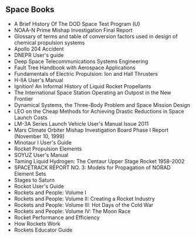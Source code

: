 
<h2>Space Books</h2>


<ul>

                             

 <li><a target="_blank" href="https://github.com/manjunath5496/Space-Books/blob/master/spc(1).pdf" style="text-decoration:none;">A Brief History Of The DOD Space Test Program (U)</a></li>

 <li><a target="_blank" href="https://github.com/manjunath5496/Space-Books/blob/master/spc(2).pdf" style="text-decoration:none;">NOAA-N Prime Mishap Investigation Final Report</a></li>

<li><a target="_blank" href="https://github.com/manjunath5496/Space-Books/blob/master/spc(3).pdf" style="text-decoration:none;">Glossary of terms and table of conversion factors used in design of chemical propulsion systems</a></li>
 <li><a target="_blank" href="https://github.com/manjunath5496/Space-Books/blob/master/spc(4).pdf" style="text-decoration:none;">Apollo 204 Accident</a></li>                              
<li><a target="_blank" href="https://github.com/manjunath5496/Space-Books/blob/master/spc(5).pdf" style="text-decoration:none;">DNEPR User's guide</a></li>
<li><a target="_blank" href="https://github.com/manjunath5496/Space-Books/blob/master/spc(6).pdf" style="text-decoration:none;">Deep Space Telecommunications
Systems Engineering</a></li>
 <li><a target="_blank" href="https://github.com/manjunath5496/Space-Books/blob/master/spc(7).pdf" style="text-decoration:none;">Fault Tree Handbook with Aerospace Applications </a></li>

 <li><a target="_blank" href="https://github.com/manjunath5496/Space-Books/blob/master/spc(8).pdf" style="text-decoration:none;"> Fundamentals of Electric
Propulsion: Ion and Hall Thrusters </a></li>
   <li><a target="_blank" href="https://github.com/manjunath5496/Space-Books/blob/master/spc(9).pdf" style="text-decoration:none;">H-IIA User's Manual</a></li>
  
   
 <li><a target="_blank" href="https://github.com/manjunath5496/Space-Books/blob/master/spc(10).pdf" style="text-decoration:none;">Ignition! An Informal History of Liquid Rocket Propellants </a></li>                              
<li><a target="_blank" href="https://github.com/manjunath5496/Space-Books/blob/master/spc(11).pdf" style="text-decoration:none;">The International Space Station
Operating an Outpost in the New Frontier</a></li>
<li><a target="_blank" href="https://github.com/manjunath5496/Space-Books/blob/master/spc(12).pdf" style="text-decoration:none;">Dynamical Systems, the Three-Body Problem
and Space Mission Design</a></li>
<li><a target="_blank" href="https://github.com/manjunath5496/Space-Books/blob/master/spc(13).pdf" style="text-decoration:none;">LEO on the Cheap
Methods for Achieving Drastic Reductions in Space Launch Costs</a></li>

<li><a target="_blank" href="https://github.com/manjunath5496/Space-Books/blob/master/spc(14).pdf" style="text-decoration:none;">LM-3A Series Launch Vehicle
User's Manual Issue 2011</a></li>
                              
<li><a target="_blank" href="https://github.com/manjunath5496/Space-Books/blob/master/spc(15).pdf" style="text-decoration:none;">Mars Climate Orbiter Mishap Investigation Board
Phase I Report (November 10, 1999)</a></li>

<li><a target="_blank" href="https://github.com/manjunath5496/Space-Books/blob/master/spc(16).pdf" style="text-decoration:none;">Minotaur I User's Guide</a></li>

  <li><a target="_blank" href="https://github.com/manjunath5496/Space-Books/blob/master/spc(17).pdf" style="text-decoration:none;">Rocket Propulsion Elements</a></li>   
  
<li><a target="_blank" href="https://github.com/manjunath5496/Space-Books/blob/master/spc(18).pdf" style="text-decoration:none;">SOYUZ User's Manual</a></li> 

  
<li><a target="_blank" href="https://github.com/manjunath5496/Space-Books/blob/master/spc(19).pdf" style="text-decoration:none;">Taming Liquid Hydrogen: The Centaur Upper Stage Rocket 1958-2002</a></li> 

<li><a target="_blank" href="https://github.com/manjunath5496/Space-Books/blob/master/spc(20).pdf" style="text-decoration:none;">SPACETRACK REPORT NO. 3: Models for Propagation of NORAD Element Sets</a></li>

<li><a target="_blank" href="https://github.com/manjunath5496/Space-Books/blob/master/spc(21).pdf" style="text-decoration:none;">Stages to Saturn</a></li>
<li><a target="_blank" href="https://github.com/manjunath5496/Space-Books/blob/master/spc(22).pdf" style="text-decoration:none;">Rockot User's
Guide</a></li> 
 <li><a target="_blank" href="https://github.com/manjunath5496/Space-Books/blob/master/spc(23).pdf" style="text-decoration:none;">Rockets and People: Volume I</a></li> 
 

   <li><a target="_blank" href="https://github.com/manjunath5496/Space-Books/blob/master/spc(24).pdf" style="text-decoration:none;">Rockets and People: Volume II: Creating a Rocket Industry</a></li>
 
   <li><a target="_blank" href="https://github.com/manjunath5496/Space-Books/blob/master/spc(25).pdf" style="text-decoration:none;">Rockets and People: 
Volume III: Hot Days of the Cold War</a></li>                              
 <li><a target="_blank" href="https://github.com/manjunath5496/Space-Books/blob/master/spc(26).pdf" style="text-decoration:none;">Rockets and People: Volume IV: The Moon Race</a></li>
 <li><a target="_blank" href="https://github.com/manjunath5496/Space-Books/blob/master/spc(27).pdf" style="text-decoration:none;">Rocket Performance and Efficiency</a></li> 
 
  <li><a target="_blank" href="https://github.com/manjunath5496/Space-Books/blob/master/spc(28).pdf" style="text-decoration:none;">How Rockets Work</a></li>
 <li><a target="_blank" href="https://github.com/manjunath5496/Space-Books/blob/master/spc(29).pdf" style="text-decoration:none;">Rockets Educator Guide</a></li> 
 
 
 
 
 
 
 
 
 
 </ul>
  
  
  
